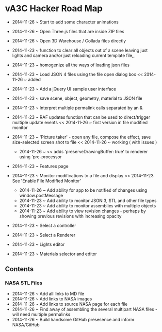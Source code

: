 vA3C Hacker Road Map
===

* 2014-11-26 ~ Start to add some character animations

* 2014-11-26 ~ Open Three.js files that are inside ZIP files

* 2014-11-26 ~ Open 3D Warehouse / Collada files directly

* 2014-11-23 ~ function to clear all objects out of a scene leaving just lights and camera and/or just reloading current template file,,

* 2014-11-23 ~ homogenize all the ways of loading json files

* 2014-11-23 ~ Load JSON 4 files using the file open dialog box << 2014-11-26 ~ added

* 2014-11-23 ~ Add a jQuery UI sample user interface

* 2014-11-23 ~ save scene, object, geometry, material to JSON file

* 2014-11-23 ~ Interpret multiple permalink calls separated by an &

* 2014-11-23 ~ RAF updates function that can be used to direct/trigger multiple update events << 2014-11-26 ~ first version in file modified monitor

* 2014-11-23 ~ 'Picture taker' - open any file, compose the effect, save size-selected screen shot to file << 2014-11-26 ~ working ( with issues )
	* 2014-11-26 ~ << adds 'preserveDrawingBuffer: true' to renderer using 'pre-processor

* 2014-11-23 ~ Features page

* 2014-11-23 ~ Monitor modifications to a file and display  << 2014-11-23 See 'Enable File Modified Monitor'
	* 2014-11-26 ~ Add ability for app to be notified of changes using window.postMessage
	* 2014-11-23 ~ Add ability to monitor JSON 3, STL and other file types
	* 2014-11-23 ~ Add ability to monitor assemblies with multiple objects
	* 2014-11-23 ~ Add ability to view revision changes - perhaps by showing previous revisions with increasing opacity

* 2014-11-23 ~ Select a controller

* 2014-11-23 ~ Select a Renderer

* 2014-11-23 ~ Lights editor

* 2014-11-23 ~ Materials selector and editor

## Contents

### NASA STL Files

* 2014-11-26 ~ Add all links to MD file
* 2014-11-26 ~ Add links to NASA images
* 2014-11-26 ~ Add links to  source NASA page for each file
* 2014-11-26 ~ Find away of assembling the several multipart NASA files - will need multiple permalinks
* 2014-11-26 ~ Build handsome GitHub presesence and inform NASA/GitHub
  